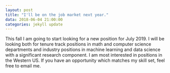 ```yaml
---
layout: post
title: "I'll be on the job market next year."
data: 2018-06-04 21:00:00
categories: jekyll update
---
```


This fall I am going to start looking for a new position for July 2019.
 I will be looking both for tenure track positions in math and 
computer science departments and industry positions in machine learning 
and data science with a significant research component. I am 
most interested in positions in the Western US. If you have an opportunity
which matches my skill set, feel free to email me.

 
